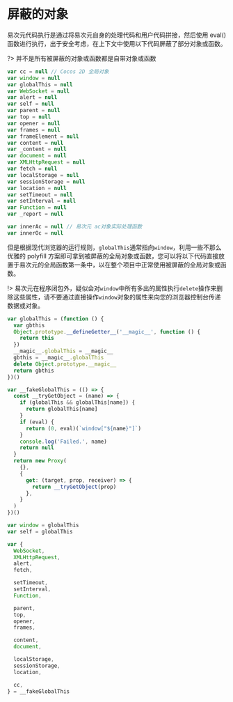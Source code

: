 # 屏蔽的对象

易次元代码执行是通过将易次元自身的处理代码和用户代码拼接，然后使用 eval() 函数进行执行，出于安全考虑，在上下文中使用以下代码屏蔽了部分对象或函数。

?> 并不是所有被屏蔽的对象或函数都是自带对象或函数

```javascript
var cc = null // Cocos 2D 全局对象
var window = null
var globalThis = null
var WebSocket = null
var alert = null
var self = null
var parent = null
var top = null
var opener = null
var frames = null
var frameElement = null
var content = null
var _content = null
var document = null
var XMLHttpRequest = null
var fetch = null
var localStorage = null
var sessionStorage = null
var location = null
var setTimeout = null
var setInterval = null
var Function = null
var _report = null

var innerAc = null // 易次元 ac对象实际处理函数
var innerOc = null
```

但是根据现代浏览器的运行规则，`globalThis`通常指向`window`，利用一些不那么优雅的 polyfill 方案即可拿到被屏蔽的全局对象或函数，您可以将以下代码直接放置于易次元的全局函数第一条中，以在整个项目中正常使用被屏蔽的全局对象或函数。

!> 易次元在程序闭包外，疑似会对`window`中所有多出的属性执行`delete`操作来删除这些属性，请不要通过直接操作`window`对象的属性来向您的浏览器控制台传递数据或对象。

```javascript
var globalThis = (function () {
  var gbthis
  Object.prototype.__defineGetter__('__magic__', function () {
    return this
  })
  __magic__.globalThis = __magic__
  gbthis = __magic__.globalThis
  delete Object.prototype.__magic__
  return gbthis
})()

var __fakeGlobalThis = (() => {
  const __tryGetObject = (name) => {
    if (globalThis && globalThis[name]) {
      return globalThis[name]
    }
    if (eval) {
      return (0, eval)(`window["${name}"]`)
    }
    console.log('Failed.', name)
    return null
  }
  return new Proxy(
    {},
    {
      get: (target, prop, receiver) => {
        return __tryGetObject(prop)
      },
    }
  )
})()

var window = globalThis
var self = globalThis

var {
  WebSocket,
  XMLHttpRequest,
  alert,
  fetch,

  setTimeout,
  setInterval,
  Function,

  parent,
  top,
  opener,
  frames,

  content,
  document,

  localStorage,
  sessionStorage,
  location,

  cc,
} = __fakeGlobalThis
```
